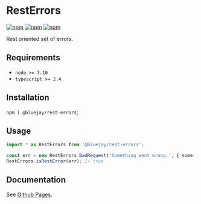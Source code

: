 # RestErrors

[![npm](https://img.shields.io/npm/v/@bluejay/rest-errors.svg?style=flat-square)](https://www.npmjs.com/package/@bluejay/rest-errors)
 [![npm](https://img.shields.io/npm/dm/@bluejay/rest-errors.svg?style=flat-square)](https://www.npmjs.com/package/@bluejay/rest-errors)
[![npm](https://img.shields.io/npm/l/@bluejay/rest-errors.svg?style=flat-square)](https://www.npmjs.com/package/@bluejay/rest-errors)

Rest oriented set of errors.

## Requirements

- `node >= 7.10`
- `typescript >= 2.4`

## Installation

`npm i @bluejay/rest-errors`;

## Usage

```typescript
import * as RestErrors from '@bluejay/rest-errors';

const err = new RestErrors.BadRequest('Something went wrong.', { some: { meta: 'data' } });
RestErrors.isRestError(err); // true
```

## Documentation

See [Github Pages](https://bluebirds-blue-jay.github.io/rest-errors/).
